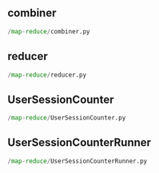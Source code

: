 
## combiner
```python
/map-reduce/combiner.py
```


## reducer
```python
/map-reduce/reducer.py
```


## UserSessionCounter
```python
/map-reduce/UserSessionCounter.py
```


## UserSessionCounterRunner
```python
/map-reduce/UserSessionCounterRunner.py
```

